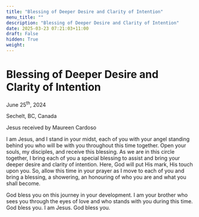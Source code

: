 ```yaml
---
title: "Blessing of Deeper Desire and Clarity of Intention"
menu_title: ""
description: "Blessing of Deeper Desire and Clarity of Intention"
date: 2025-03-23 07:21:03+11:00
draft: False
hidden: True
weight:
---
```

# Blessing of Deeper Desire and Clarity of Intention

June 25<sup>th</sup>, 2024

Sechelt, BC, Canada

Jesus received by Maureen Cardoso

I am Jesus, and I stand in your midst, each of you with your angel standing behind you who will be with you throughout this time together. Open your souls, my disciples, and receive this blessing. As we are in this circle together, I bring each of you a special blessing to assist and bring your deeper desire and clarity of intention. Here, God will put His mark, His touch upon you. So, allow this time in your prayer as I move to each of you and bring a blessing, a showering, an honouring of who you are and what you shall become.

God bless you on this journey in your development. I am your brother who sees you through the eyes of love and who stands with you during this time. God bless you. I am Jesus. God bless you.
